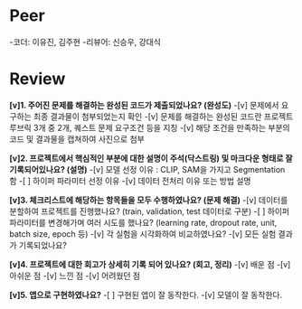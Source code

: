 # Peer
-코더: 이유진, 김주현
-리뷰어: 신승우, 강대식

# Review
**[v]1. 주어진 문제를 해결하는 완성된 코드가 제출되었나요? (완성도)**
    -[v] 문제에서 요구하는 최종 결과물이 첨부되었는지 확인
    -[v] 문제를 해결하는 완성된 코드란 프로젝트 루브릭 3개 중 2개, 퀘스트 문제 요구조건 등을 지칭
    -[v] 해당 조건을 만족하는 부분의 코드 및 결과물을 캡쳐하여 사진으로 첨부

**[v]2. 프로젝트에서 핵심적인 부분에 대한 설명이 주석(닥스트링) 및 마크다운 형태로 잘 기록되어있나요? (설명)**
    -[v]  모델 선정 이유 : CLIP, SAM을 가지고 Segmentation 함
    -[ ]  하이퍼 파라미터 선정 이유 
    -[v]  데이터 전처리 이유 또는 방법 설명 

**[v]3. 체크리스트에 해당하는 항목들을 모두 수행하였나요? (문제 해결)**
    -[v]  데이터를 분할하여 프로젝트를 진행했나요? (train, validation, test 데이터로 구분)
    -[ ]  하이퍼파라미터를 변경해가며 여러 시도를 했나요? (learning rate, dropout rate, unit, batch size, epoch 등)
    -[v]  각 실험을 시각화하여 비교하였나요?
    -[v]  모든 실험 결과가 기록되었나요?

**[v]4. 프로젝트에 대한 회고가 상세히 기록 되어 있나요? (회고, 정리)**
    -[v]  배운 점
    -[v]  아쉬운 점
    -[v]  느낀 점
    -[v]  어려웠던 점

**[v]5. 앱으로 구현하였나요?**
    -[ ]  구현된 앱이 잘 동작한다.
    -[v]  모델이 잘 동작한다.